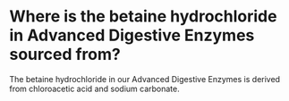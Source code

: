 # Where is the betaine hydrochloride in Advanced Digestive Enzymes sourced from?

The betaine hydrochloride in our Advanced Digestive Enzymes is derived from chloroacetic acid and sodium carbonate.